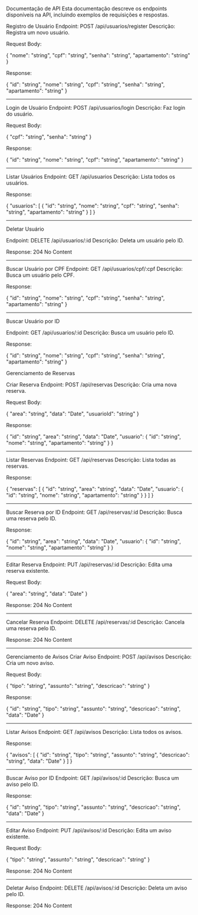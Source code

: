 Documentação de API
Esta documentação descreve os endpoints disponíveis na API, incluindo exemplos de requisições e respostas.


Registro de Usuário
Endpoint: POST /api/usuarios/register
Descrição: Registra um novo usuário.

Request Body:

{
    "nome": "string",
    "cpf": "string",
    "senha": "string",
    "apartamento": "string"
}

Response:

{
    "id": "string",
    "nome": "string",
    "cpf": "string",
    "senha": "string",
    "apartamento": "string"
}

------------------------------------------------

Login de Usuário
Endpoint: POST /api/usuarios/login
Descrição: Faz login do usuário.

Request Body:

{
    "cpf": "string",
    "senha": "string"
}


Response:

{
    "id": "string",
    "nome": "string",
    "cpf": "string",
    "apartamento": "string"
}

------------------------------------------------

Listar Usuários
Endpoint: GET /api/usuarios
Descrição: Lista todos os usuários.

Response:

{
    "usuarios": [
        {
            "id": "string",
            "nome": "string",
            "cpf": "string",
            "senha": "string",
            "apartamento": "string"
        }
    ]
}

------------------------------------------------

Deletar Usuário

Endpoint: DELETE /api/usuarios/:id
Descrição: Deleta um usuário pelo ID.

Response: 204 No Content

------------------------------------------------

Buscar Usuário por CPF
Endpoint: GET /api/usuarios/cpf/:cpf
Descrição: Busca um usuário pelo CPF.

Response:

{
    "id": "string",
    "nome": "string",
    "cpf": "string",
    "senha": "string",
    "apartamento": "string"
}

------------------------------------------------


Buscar Usuário por ID

Endpoint: GET /api/usuarios/:id
Descrição: Busca um usuário pelo ID.

Response:

{
    "id": "string",
    "nome": "string",
    "cpf": "string",
    "senha": "string",
    "apartamento": "string"
}

Gerenciamento de Reservas

Criar Reserva
Endpoint: POST /api/reservas
Descrição: Cria uma nova reserva.

Request Body:

{
    "area": "string",
    "data": "Date",
    "usuarioId": "string"
}

Response:

{
    "id": "string",
    "area": "string",
    "data": "Date",
    "usuario": {
        "id": "string",
        "nome": "string",
        "apartamento": "string"
    }
}

------------------------------------------------

Listar Reservas
Endpoint: GET /api/reservas
Descrição: Lista todas as reservas.

Response:

{
    "reservas": [
        {
            "id": "string",
            "area": "string",
            "data": "Date",
            "usuario": {
                "id": "string",
                "nome": "string",
                "apartamento": "string"
            }
        }
    ]
}

------------------------------------------------

Buscar Reserva por ID
Endpoint: GET /api/reservas/:id
Descrição: Busca uma reserva pelo ID.

Response:

{
    "id": "string",
    "area": "string",
    "data": "Date",
    "usuario": {
        "id": "string",
        "nome": "string",
        "apartamento": "string"
    }
}

------------------------------------------------

Editar Reserva
Endpoint: PUT /api/reservas/:id
Descrição: Edita uma reserva existente.

Request Body:

{
    "area": "string",
    "data": "Date"
}

Response: 204 No Content

------------------------------------------------

Cancelar Reserva
Endpoint: DELETE /api/reservas/:id
Descrição: Cancela uma reserva pelo ID.

Response: 204 No Content

------------------------------------------------

Gerenciamento de Avisos
Criar Aviso
Endpoint: POST /api/avisos
Descrição: Cria um novo aviso.

Request Body:

{
    "tipo": "string",
    "assunto": "string",
    "descricao": "string"
}

Response:

{
    "id": "string",
    "tipo": "string",
    "assunto": "string",
    "descricao": "string",
    "data": "Date"
}

------------------------------------------------

Listar Avisos
Endpoint: GET /api/avisos
Descrição: Lista todos os avisos.

Response:

{
    "avisos": [
        {
            "id": "string",
            "tipo": "string",
            "assunto": "string",
            "descricao": "string",
            "data": "Date"
        }
    ]
}

------------------------------------------------

Buscar Aviso por ID
Endpoint: GET /api/avisos/:id
Descrição: Busca um aviso pelo ID.

Response:

{
    "id": "string",
    "tipo": "string",
    "assunto": "string",
    "descricao": "string",
    "data": "Date"
}

------------------------------------------------

Editar Aviso
Endpoint: PUT /api/avisos/:id
Descrição: Edita um aviso existente.

Request Body:

{
    "tipo": "string",
    "assunto": "string",
    "descricao": "string"
}

Response: 204 No Content

------------------------------------------------

Deletar Aviso
Endpoint: DELETE /api/avisos/:id
Descrição: Deleta um aviso pelo ID.

Response: 204 No Content

